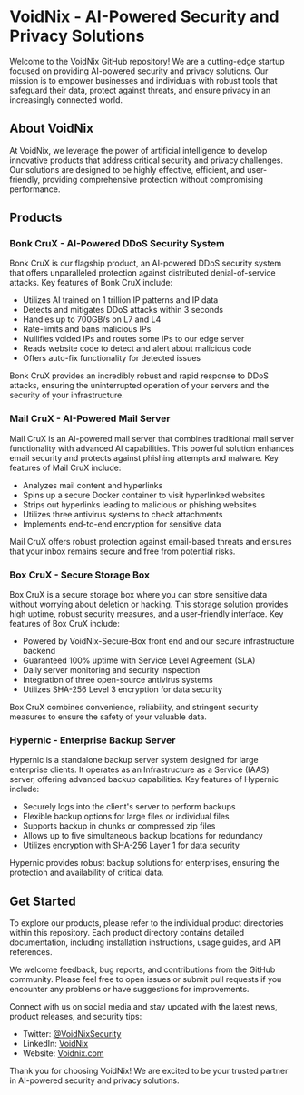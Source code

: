 # VoidNix - AI-Powered Security and Privacy Solutions 


Welcome to the VoidNix GitHub repository! We are a cutting-edge startup focused on providing AI-powered security and privacy solutions. Our mission is to empower businesses and individuals with robust tools that safeguard their data, protect against threats, and ensure privacy in an increasingly connected world.

## About VoidNix

At VoidNix, we leverage the power of artificial intelligence to develop innovative products that address critical security and privacy challenges. Our solutions are designed to be highly effective, efficient, and user-friendly, providing comprehensive protection without compromising performance.

## Products

### Bonk CruX - AI-Powered DDoS Security System

Bonk CruX is our flagship product, an AI-powered DDoS security system that offers unparalleled protection against distributed denial-of-service attacks. Key features of Bonk CruX include:

- Utilizes AI trained on 1 trillion IP patterns and IP data
- Detects and mitigates DDoS attacks within 3 seconds
- Handles up to 700GB/s on L7 and L4
- Rate-limits and bans malicious IPs
- Nullifies voided IPs and routes some IPs to our edge server
- Reads website code to detect and alert about malicious code
- Offers auto-fix functionality for detected issues

Bonk CruX provides an incredibly robust and rapid response to DDoS attacks, ensuring the uninterrupted operation of your servers and the security of your infrastructure.

### Mail CruX - AI-Powered Mail Server

Mail CruX is an AI-powered mail server that combines traditional mail server functionality with advanced AI capabilities. This powerful solution enhances email security and protects against phishing attempts and malware. Key features of Mail CruX include:

- Analyzes mail content and hyperlinks
- Spins up a secure Docker container to visit hyperlinked websites
- Strips out hyperlinks leading to malicious or phishing websites
- Utilizes three antivirus systems to check attachments
- Implements end-to-end encryption for sensitive data

Mail CruX offers robust protection against email-based threats and ensures that your inbox remains secure and free from potential risks.

### Box CruX - Secure Storage Box

Box CruX is a secure storage box where you can store sensitive data without worrying about deletion or hacking. This storage solution provides high uptime, robust security measures, and a user-friendly interface. Key features of Box CruX include:

- Powered by VoidNix-Secure-Box front end and our secure infrastructure backend
- Guaranteed 100% uptime with Service Level Agreement (SLA)
- Daily server monitoring and security inspection
- Integration of three open-source antivirus systems
- Utilizes SHA-256 Level 3 encryption for data security

Box CruX combines convenience, reliability, and stringent security measures to ensure the safety of your valuable data.

### Hypernic - Enterprise Backup Server

Hypernic is a standalone backup server system designed for large enterprise clients. It operates as an Infrastructure as a Service (IAAS) server, offering advanced backup capabilities. Key features of Hypernic include:

- Securely logs into the client's server to perform backups
- Flexible backup options for large files or individual files
- Supports backup in chunks or compressed zip files
- Allows up to five simultaneous backup locations for redundancy
- Utilizes encryption with SHA-256 Layer 1 for data security

Hypernic provides robust backup solutions for enterprises, ensuring the protection and availability of critical data.

## Get Started

To explore our products, please refer to the individual product directories within this repository. Each product directory contains detailed documentation, including installation instructions, usage guides, and API references.

We welcome feedback, bug reports, and contributions from the GitHub community. Please feel free to open issues or submit pull requests if you encounter any problems or have suggestions for improvements.

Connect with us on social media and stay updated with the latest news, product releases, and security tips:

- Twitter: [@VoidNixSecurity](https://twitter.com/VoidNixSecurity)
- LinkedIn: [VoidNix](https://www.linkedin.com/company/voidnix)
- Website: [Voidnix.com](https://voidnix.com)

Thank you for choosing VoidNix! We are excited to be your trusted partner in AI-powered security and privacy solutions.

